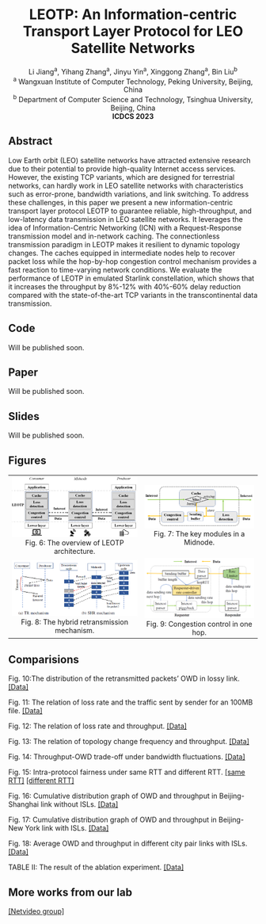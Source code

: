 # <center> LEOTP: An Information-centric Transport Layer Protocol for LEO Satellite Networks </center>
<div align='center'> Li Jiang<sup>a</sup>, Yihang Zhang<sup>a</sup>, Jinyu Yin<sup>a</sup>, Xinggong Zhang<sup>a</sup>, Bin Liu<sup>b</sup> </div>
<div align='center'> <sup>a</sup> Wangxuan Institute of Computer Technology, Peking University, Beijing, China </div>
<div align='center'> <sup>b</sup> Department of Computer Science and Technology, Tsinghua University, Beijing, China </div>
<div align='center'> <b> ICDCS 2023 </b> </div>

## Abstract 

Low Earth orbit (LEO) satellite networks have attracted extensive research due to their potential to provide high-quality Internet access services. However, the existing TCP variants, which are designed for terrestrial networks, can hardly work in LEO satellite networks with characteristics such as error-prone, bandwidth variations, and link switching. To address these challenges, in this paper we present a new information-centric transport layer protocol LEOTP to guarantee reliable, high-throughput, and low-latency data transmission in LEO satellite networks. It leverages the idea of Information-Centric Networking (ICN) with a Request-Response transmission model and in-network caching. The connectionless transmission paradigm in LEOTP makes it resilient to dynamic topology changes. The caches equipped in intermediate nodes help to recover packet loss while the hop-by-hop congestion control mechanism provides a fast reaction to time-varying network conditions. We evaluate the performance of LEOTP in emulated Starlink constellation, which shows that it increases the throughput by 8%-12% with 40%-60% delay reduction compared with the state-of-the-art TCP variants in the transcontinental data transmission.

## Code

Will be published soon.

<!--
This is the code for LEOTP. [[code]](https://github.com/jl99888/LEOTP)
-->

## Paper

Will be published soon.

<!--
[[camera-ready version paper]](./LEOTP_icdcs.pdf)
-->

## Slides

Will be published soon.

<!--
[[slides]](./LEOTP_ICDCS_pre.pdf)
-->

## Figures

<table>
    <tr>
        <td><center><img src="./figures/fig_arch_new.png">Fig. 6: The overview of LEOTP architecture.</center></td>
        <td><center><img src="./figures/fig_midnode.png">Fig. 7: The key modules in a Midnode.</center></td>
    </tr>
    <tr>
        <td><center><img src="./figures/fig_retran.png">Fig. 8: The hybrid retransmission mechanism.</center></td>
        <td ><center><img src="./figures/fig_congestion_control.png">Fig. 9: Congestion control in one hop.</center> </td>
    </tr>
</table>

## Comparisions

Fig. 10:The distribution of the retransmitted packets’ OWD in lossy link.        [[Data]](./logs/retran_delay_test)

Fig. 11: The relation of loss rate and the traffic sent by sender for an 100MB file.        [[Data]](./logs/retran_traffic_test)

Fig. 12: The relation of loss rate and throughput.        [[Data]](./logs/loss_test)

Fig. 13: The relation of topology change frequency and throughput.        [[Data]](./logs/link_switch_test)

Fig. 14: Throughput-OWD trade-off under bandwidth fluctuations.         [[Data]](./logs/bandwidht_fluctuation_test)

Fig. 15: Intra-protocol fairness under same RTT and different RTT.        [[same RTT]](./logs/fairness_same_rtt)    [[different RTT]](./logs/fairness_diff_rtt)

Fig. 16: Cumulative distribution graph of OWD and throughput in Beijing-Shanghai link without ISLs.    [[Data]](./logs/starlink_without_isl)

Fig. 17: Cumulative distribution graph of OWD and throughput in Beijing-New York link with ISLs.        [[Data]](./logs/starlink_with_isl)

Fig. 18: Average OWD and throughput in different city pair links with ISLs.        [[Data]](./logs/starlink_with_isl)

TABLE II: The result of the ablation experiment.        [[Data]](./logs/ablation_test)

## More works from our lab

[[Netvideo group]](https://www.icst.pku.edu.cn/NetVideo/)
